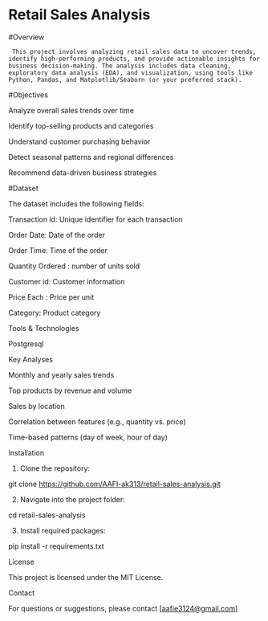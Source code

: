 
# Retail Sales Analysis

#Overview

     This project involves analyzing retail sales data to uncover trends, identify high-performing products, and provide actionable insights for business decision-making. The analysis includes data cleaning, exploratory data analysis (EDA), and visualization, using tools like Python, Pandas, and Matplotlib/Seaborn (or your preferred stack).

#Objectives

  Analyze overall sales trends over time

  Identify top-selling products and categories

  Understand customer purchasing behavior

  Detect seasonal patterns and regional differences

  Recommend data-driven business strategies


#Dataset

The dataset includes the following fields:

Transaction id: Unique identifier for each transaction


Order Date: Date of the order

Order Time: Time of the order

Quantity Ordered : number of units sold

Customer id: Customer  information

Price Each : Price per unit 

Category: Product category 


Tools & Technologies

Postgresql 



Key Analyses

Monthly and yearly sales trends

Top products by revenue and volume

Sales by location

Correlation between features (e.g., quantity vs. price)

Time-based patterns (day of week, hour of day)


Installation 

1. Clone the repository:

git clone https://github.com/AAFI-ak313/retail-sales-analysis.git


2. Navigate into the project folder:

cd retail-sales-analysis


3. Install required packages:

pip install -r requirements.txt




License

This project is licensed under the MIT License.

Contact

For questions or suggestions, please contact [aafie3124@gmail.com]
